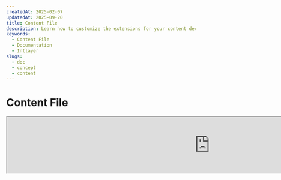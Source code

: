 ```yaml
---
createdAt: 2025-02-07
updatedAt: 2025-09-20
title: Content File
description: Learn how to customize the extensions for your content declaration files. Follow this documentation to implement conditions efficiently in your project.
keywords:
  - Content File
  - Documentation
  - Intlayer
slugs:
  - doc
  - concept
  - content
---
```


# Content File

<iframe title="i18n, Markdown, JSON… one single solution to manage it all | Intlayer" class="m-auto aspect-[16/9] w-full overflow-hidden rounded-lg border-0" allow="autoplay; gyroscope;" loading="lazy" width="1080" height="auto" src="https://www.youtube.com/embed/1VHgSY_j9_I?autoplay=0&amp;origin=http://intlayer.org&amp;controls=0&amp;rel=1"/>

## What is a Content File?

A content file in Intlayer is a file that contains dictionary definitions.
These files declare your application's text content, translations, and resources.
Content files are processed by Intlayer to generate dictionaries.

The dictionaries will be the final result that your application will import using the `useIntlayer` hook.

### Key Concepts

#### Dictionary

A dictionary is a structured collection of content organized by keys. Each dictionary contains:

- **Key**: A unique identifier for the dictionary
- **Content**: The actual content values (text, numbers, objects, etc.)
- **Metadata**: Additional information like title, description, tags, etc.

#### Content File

Content file example:

```tsx fileName="src/example.content.tsx" contentDeclarationFormat="typescript"
import { type ReactNode } from "react";
import {
  t,
  enu,
  cond,
  nest,
  md,
  insert,
  file,
  type Dictionary,
} from "intlayer";

interface Content {
  imbricatedContent: {
    imbricatedContent2: {
      stringContent: string;
      numberContent: number;
      booleanContent: boolean;
      javaScriptContent: string;
    };
  };
  multilingualContent: string;
  quantityContent: string;
  conditionalContent: string;
  markdownContent: never;
  externalContent: string;
  insertionContent: string;
  nestedContent: string;
  fileContent: string;
  jsxContent: ReactNode;
}

export default {
  key: "page",
  content: {
    imbricatedContent: {
      imbricatedContent2: {
        stringContent: "Hello World",
        numberContent: 123,
        booleanContent: true,
        javaScriptContent: `${process.env.NODE_ENV}`,
      },
    },
    multilingualContent: t({
      en: "English content",
      "en-GB": "English content (UK)",
      fr: "French content",
      es: "Spanish content",
    }),
    quantityContent: enu({
      "<-1": "Less than minus one car",
      "-1": "Minus one car",
      "0": "No cars",
      "1": "One car",
      ">5": "Some cars",
      ">19": "Many cars",
    }),
    conditionalContent: cond({
      true: "Validation is enabled",
      false: "Validation is disabled",
    }),
    insertionContent: insert("Hello {{name}}!"),
    nestedContent: nest(
      "navbar", // The key of the dictionary to nest
      "login.button" // [Optional] The path to the content to nest
    ),
    fileContent: file("./path/to/file.txt"),
    externalContent: fetch("https://example.com").then((res) => res.json()),
    markdownContent: md("# Markdown Example"),

    /*
     * Only available using `react-intlayer` or `next-intlayer`
     */
    jsxContent: <h1>My title</h1>,
  },
} satisfies Dictionary<Content>; // [optional] Dictionary is generic and allow you to strengthen the formatting of your dictionary
```

```javascript fileName="src/example.content.mjx" contentDeclarationFormat="esm"
import { t, enu, cond, nest, md, insert, file } from "intlayer";

/** @type {import('intlayer').Dictionary} */
export default {
  key: "page",
  content: {
    imbricatedContent: {
      imbricatedContent2: {
        stringContent: "Hello World",
        numberContent: 123,
        booleanContent: true,
        javaScriptContent: `${process.env.NODE_ENV}`,
      },
      imbricatedArray: [1, 2, 3],
    },
    multilingualContent: t({
      en: "English content",
      "en-GB": "English content (UK)",
      fr: "French content",
      es: "Spanish content",
    }),
    quantityContent: enu({
      "<-1": "Less than minus one car",
      "-1": "Minus one car",
      "0": "No cars",
      "1": "One car",
      ">5": "Some cars",
      ">19": "Many cars",
    }),
    conditionalContent: cond({
      true: "Validation is enabled",
      false: "Validation is disabled",
    }),
    insertionContent: insert("Hello {{name}}!"),
    nestedContent: nest(
      "navbar", // The key of the dictionary to nest
      "login.button" // [Optional] The path to the content to nest
    ),
    markdownContent: md("# Markdown Example"),
    fileContent: file("./path/to/file.txt"),
    externalContent: fetch("https://example.com").then((res) => res.json())

    // Only available using `react-intlayer` or `next-intlayer`
    jsxContent: <h1>My title</h1>,
  },
};
```

```javascript fileName="src/example.content.cjx" contentDeclarationFormat="commonjs"
const { t, enu, cond, nest, md, insert, file } = require("intlayer");

/** @type {import('intlayer').Dictionary} */
module.exports = {
  key: "page",
  content: {
    imbricatedContent: {
      imbricatedContent2: {
        stringContent: "Hello World",
        numberContent: 123,
        booleanContent: true,
        javaScriptContent: `${process.env.NODE_ENV}`,
      },
      imbricatedArray: [1, 2, 3],
    },
    multilingualContent: t({
      en: "English content",
      "en-GB": "English content (UK)",
      fr: "French content",
      es: "Spanish content",
    }),
    quantityContent: enu({
      "<-1": "Less than minus one car",
      "-1": "Minus one car",
      "0": "No cars",
      "1": "One car",
      ">5": "Some cars",
      ">19": "Many cars",
    }),
    conditionalContent: cond({
      true: "Validation is enabled",
      false: "Validation is disabled",
    }),
    insertionContent: insert("Hello {{name}}!"),
    nestedContent: nest(
      "navbar", // The key of the dictionary to nest
      "login.button" // [Optional] The path to the content to nest
    ),
    markdownContent: md("# Markdown Example"),
    fileContent: file("./path/to/file.txt"),
    externalContent: fetch("https://example.com").then((res) => res.json())

    // Only available using `react-intlayer` or `next-intlayer`
    jsxContent: <h1>My title</h1>,
  },
};
```

```json5 fileName="src/example.content.json"  contentDeclarationFormat="json"
{
  "$schema": "https://intlayer.org/schema.json",
  "key": "page",
  "content": {
    "imbricatedContent": {
      "imbricatedContent2": {
        "stringContent": "Hello World",
        "numberContent": 123,
        "booleanContent": true,
      },
      "imbricatedArray": [1, 2, 3],
    },
    "multilingualContent": {
      "nodeType": "translation",
      "translation": {
        "en": "English content",
        "en-GB": "English content (UK)",
        "fr": "French content",
        "es": "Spanish content",
      },
    },
    "quantityContent": {
      "nodeType": "enumeration",
      "enumeration": {
        "0": "No cars",
        "1": "One car",
        "<-1": "Less than minus one car",
        "-1": "Minus one car",
        ">5": "Some cars",
        ">19": "Many cars",
      },
    },
    "conditionalContent": {
      "nodeType": "condition",
      "condition": {
        "true": "Validation is enabled",
        "false": "Validation is disabled",
      },
    },
    "insertionContent": {
      "nodeType": "insertion",
      "insertion": "Hello {{name}}!",
    },
    "nestedContent": {
      "nodeType": "nested",
      "nested": { "dictionaryKey": "app" },
    },
    "markdownContent": {
      "nodeType": "markdown",
      "markdown": "# Markdown Example",
    },
    "fileContent": {
      "nodeType": "file",
      "file": "./path/to/file.txt",
    },
    "jsxContent": {
      "type": "h1",
      "key": null,
      "ref": null,
      "props": {
        "children": ["My title"],
      },
    },
  },
}
```

#### Content Nodes

Content nodes are the building blocks of dictionary content. They can be:

- **Primitive values**: strings, numbers, booleans, null, undefined
- **Typed nodes**: Special content types like translations, conditions, markdown, etc.
- **Functions**: Dynamic content that can be evaluated at runtime [see Function Fetching](https://github.com/aymericzip/intlayer/blob/main/docs/docs/en/dictionary/function_fetching.md)
- **Nested content**: References to other dictionaries

#### Content Types

Intlayer supports various content types through typed nodes:

- **Translation Content**: Multilingual text with locale-specific values [see Translation Content](https://github.com/aymericzip/intlayer/blob/main/docs/docs/en/dictionary/translation_content.md)
- **Condition Content**: Conditional content based on boolean expressions [see Condition Content](https://github.com/aymericzip/intlayer/blob/main/docs/docs/en/dictionary/condition_content.md)
- **Enumeration Content**: Content that varies based on enumerated values [see Enumeration Content](https://github.com/aymericzip/intlayer/blob/main/docs/docs/en/dictionary/enumeration_content.md)
- **Insertion Content**: Content that can be inserted into other content [see Insertion Content](https://github.com/aymericzip/intlayer/blob/main/docs/docs/en/dictionary/insertion_content.md)
- **Markdown Content**: Rich text content in Markdown format [see Markdown Content](https://github.com/aymericzip/intlayer/blob/main/docs/docs/en/dictionary/markdown_content.md)
- **Nested Content**: References to other dictionaries [see Nested Content](https://github.com/aymericzip/intlayer/blob/main/docs/docs/en/dictionary/nested_content.md)
- **Gender Content**: Content that varies based on gender [see Gender Content](https://github.com/aymericzip/intlayer/blob/main/docs/docs/en/dictionary/gender_content.md)
- **File Content**: References to external files [see File Content](https://github.com/aymericzip/intlayer/blob/main/docs/docs/en/dictionary/file_content.md)

## Dictionary Structure

A dictionary in Intlayer is defined by the `Dictionary` type and contains several properties that control its behavior:

### Required Properties

#### `key` (string)

The identifier for the dictionary. If multiple dictionaries have the same key, Intlayer will merge them automatically.

> Use kebab-case naming convention (e.g., `"about-page-meta"`).

#### Content (string | number | boolean | object | array | function)

The `content` property contains the actual dictionary data and supports:

- **Primitive values**: strings, numbers, booleans, null, undefined
- **Typed nodes**: Special content types using Intlayer's helper functions
- **Nested objects**: Complex data structures
- **Arrays**: Collections of content
- **Functions**: Dynamic content evaluation

### Optional Properties

#### `title` (string)

Human-readable title for the dictionary that helps identify it in editors and CMS systems. This is particularly useful when managing large numbers of dictionaries or when working with content management interfaces.

**Example:**

```typescript
{
  key: "about-page-meta",
  title: "About Page Metadata",
  content: { /* ... */ }
}
```

#### `description` (string)

Detailed description explaining the dictionary's purpose, usage guidelines, and any special considerations. This description is also used as context for AI-powered translation generation, making it valuable for maintaining translation quality and consistency.

**Example:**

```typescript
{
  key: "about-page-meta",
  description: [
    "This dictionary manages the metadata of the About Page",
    "Consider good practices for SEO:",
    "- The title should be between 50 and 60 characters",
    "- The description should be between 150 and 160 characters",
  ].join('\n'),
  content: { /* ... */ }
}
```

#### `tags` (string[])

Array of strings for categorizing and organizing dictionaries. Tags provide additional context and can be used for filtering, searching, or organizing dictionaries in editors and CMS systems.

**Example:**

```typescript
{
  key: "about-page-meta",
  tags: ["metadata", "about-page", "seo"],
  content: { /* ... */ }
}
```

#### `locale` (LocalesValues)

Transforms the dictionary into a per-locale dictionary where each field declared in the content will be automatically transformed into a translation node. When this property is set:

- The dictionary is treated as a single-locale dictionary
- Each field becomes a translation node for that specific locale
- You should NOT use translation nodes (`t()`) in the content when using this property
- If missing, the dictionary will be treated as a multilingual dictionary

> See [Per-Locale Content Declaration in Intlayer](https://github.com/aymericzip/intlayer/blob/main/docs/docs/en/per_locale_file.md) for more information.

**Example:**

```json
// Per-locale dictionary
{
  "key": "about-page",
  "locale": "en",
  "content": {
    "title": "About Us", // This becomes a translation node for 'en'
    "description": "Learn more about our company"
  }
}
```

#### `autoFill` (AutoFill)

Instructions for automatically filling dictionary content from external sources. This can be configured globally in `intlayer.config.ts` or per-dictionary. Supports multiple formats:

- **`true`**: Enable auto-fill for all locales
- **`string`**: Path to a single file or template with variables
- **`object`**: Per-locale file paths

**Examples:**

```json
// Enable for all locales
{
  "autoFill": true
}
// Single file
{
  "autoFill": "./translations/aboutPage.content.json"
}
// Template with variables
{
  "autoFill": "/messages/{{locale}}/{{key}}/{{fileName}}.content.json"
}
// Fine per-locale configuration
{
  "autoFill": {
    "en": "./translations/en/aboutPage.content.json",
    "fr": "./translations/fr/aboutPage.content.json",
    "es": "./translations/es/aboutPage.content.json"
  }
}
```

**Available variables:**

- `{{locale}}` – Locale code (e.g. `fr`, `es`)
- `{{fileName}}` – File name (e.g. `example`)
- `{{key}}` – Dictionary key (e.g. `example`)

> See [Auto-Fill Configuration in Intlayer](https://github.com/aymericzip/intlayer/blob/main/docs/docs/en/autoFill.md) for more information.

##### `priority` (number)

Indicates the priority of the dictionary for conflict resolution. When multiple dictionaries have the same key, the dictionary with the highest priority number will override the others. This is useful for managing content hierarchies and overrides.

**Example:**

```typescript
// Base dictionary
{
  key: "welcome-message",
  priority: 1,
  content: { message: "Welcome!" }
}

// Override dictionary
{
  key: "welcome-message",
  priority: 10,
  content: { message: "Welcome to our premium service!" }
}
// This will override the base dictionary
```

### CMS Properties

##### `version` (string)

Version identifier for remote dictionaries. Helps track which version of the dictionary is currently being used, especially useful when working with remote content management systems.

##### `live` (boolean)

For remote dictionaries, indicates if the dictionary should be fetched live at runtime. When enabled:

- Requires `importMode` to be set to "live" in `intlayer.config.ts`
- Requires a live server to be running
- Dictionary will be fetched at runtime using the live sync API
- If live but fetch fails, falls back to dynamic value
- If not live, dictionary is transformed at build time for optimal performance

### System Properties (Auto-generated)

These properties are automatically generated by Intlayer and should not be manually modified:

##### `$schema` (string)

JSON schema used for validation of the dictionary structure. Automatically added by Intlayer to ensure dictionary integrity.

##### `id` (string)

For remote dictionaries, this is the unique identifier of the dictionary in the remote server. Used for fetching and managing remote content.

##### `localId` (LocalDictionaryId)

Unique identifier for local dictionaries. Auto-generated by Intlayer to help identify the dictionary and determine if it's local or remote, along with its location.

##### `localIds` (LocalDictionaryId[])

For merged dictionaries, this array contains the IDs of all dictionaries that were merged together. Useful for tracking the source of merged content.

##### `filePath` (string)

The file path of the local dictionary, indicating which `.content` file the dictionary was generated from. Helps with debugging and source tracking.

##### `availableVersions` (string[])

For remote dictionaries, this array contains all available versions of the dictionary. Helps track which versions are available for use.

##### `autoFilled` (true)

Indicates whether the dictionary has been auto-filled from external sources. In case of conflicts, base dictionaries will override auto-filled dictionaries.

##### `location` ('distant' | 'locale')

Indicates the location of the dictionary:

- `'locale'`: Local dictionary (from content files)
- `'distant'`: Remote dictionary (from external source)

## Content Node Types

Intlayer provides several specialized content node types that extend basic primitive values:

### Translation Content (`t`)

Multilingual content that varies by locale:

```typescript
import { t } from "intlayer";

// TypeScript/JavaScript
multilingualContent: t({
  en: "Welcome to our website",
  fr: "Bienvenue sur notre site web",
  es: "Bienvenido a nuestro sitio web",
});
```

### Condition Content (`cond`)

Content that changes based on boolean conditions:

```typescript
import { cond } from "intlayer";

conditionalContent: cond({
  true: "User is logged in",
  false: "Please log in to continue",
});
```

### Enumeration Content (`enu`)

Content that varies based on enumerated values:

```typescript
import { enu } from "intlayer";

statusContent: enu({
  pending: "Your request is pending",
  approved: "Your request has been approved",
  rejected: "Your request has been rejected",
});
```

### Insertion Content (`insert`)

Content that can be inserted into other content:

```typescript
import { insert } from "intlayer";

insertionContent: insert("This text can be inserted anywhere");
```

### Nested Content (`nest`)

References to other dictionaries:

```typescript
import { nest } from "intlayer";

nestedContent: nest("about-page");
```

### Markdown Content (`md`)

Rich text content in Markdown format:

```typescript
import { md } from "intlayer";

markdownContent: md(
  "# Welcome\n\nThis is **bold** text with [links](https://example.com)"
);
```

### Gender Content (`gender`)

Content that varies based on gender:

```typescript
import { gender } from "intlayer";

genderContent: gender({
  male: "He is a developer",
  female: "She is a developer",
  other: "They are a developer",
});
```

### File Content (`file`)

References to external files:

```typescript
import { file } from "intlayer";

fileContent: file("./path/to/content.txt");
```

## Creating Content Files

### Basic Content File Structure

A content file exports a default object that satisfies the `Dictionary` type:

```typescript
// example.content.ts
import { t, cond, nest, md, insert, file } from "intlayer";

export default {
  key: "welcome-page",
  title: "Welcome Page Content",
  description:
    "Content for the main welcome page including hero section and features",
  tags: ["page", "welcome", "homepage"],
  content: {
    hero: {
      title: t({
        en: "Welcome to Our Platform",
        fr: "Bienvenue sur Notre Plateforme",
        es: "Bienvenido a Nuestra Plataforma",
      }),
      subtitle: t({
        en: "Build amazing applications with ease",
        fr: "Construisez des applications incroyables avec facilité",
        es: "Construye aplicaciones increíbles con facilidad",
      }),
      cta: cond({
        true: t({
          en: "Get Started",
          fr: "Commencer",
          es: "Comenzar",
        }),
        false: t({
          en: "Sign Up",
          fr: "S'inscrire",
          es: "Registrarse",
        }),
      }),
    },
    features: [
      {
        title: t({
          en: "Easy to Use",
          fr: "Facile à Utiliser",
          es: "Fácil de Usar",
        }),
        description: t({
          en: "Intuitive interface for all skill levels",
          fr: "Interface intuitive pour tous les niveaux",
          es: "Interfaz intuitiva para todos los niveles",
        }),
      },
    ],
    documentation: nest("documentation"),
    readme: file("./README.md"),
  },
} satisfies Dictionary;
```

### JSON Content File

You can also create content files in JSON format:

```json
{
  "key": "welcome-page",
  "title": "Welcome Page Content",
  "description": "Content for the main welcome page",
  "tags": ["page", "welcome"],
  "content": {
    "hero": {
      "title": {
        "nodeType": "translation",
        "translation": {
          "en": "Welcome to Our Platform",
          "fr": "Bienvenue sur Notre Plateforme"
        }
      },
      "subtitle": {
        "nodeType": "translation",
        "translation": {
          "en": "Build amazing applications with ease",
          "fr": "Construisez des applications incroyables avec facilité"
        }
      }
    }
  }
}
```

### Per-Locale Content Files

For per-locale dictionaries, specify the `locale` property:

```typescript
// welcome-page.en.content.ts
export default {
  key: "welcome-page",
  locale: "en",
  content: {
    hero: {
      title: "Welcome to Our Platform",
      subtitle: "Build amazing applications with ease",
    },
  },
} satisfies Dictionary;
```

```typescript
// welcome-page.fr.content.ts
export default {
  key: "welcome-page",
  locale: "fr",
  content: {
    hero: {
      title: "Bienvenue sur Notre Plateforme",
      subtitle: "Construisez des applications incroyables avec facilité",
    },
  },
} satisfies Dictionary;
```

## Content File Extensions

Intlayer allows you to customize the extensions for your content declaration files. This customization provides flexibility in managing large-scale projects and helps to avoid conflicts with other modules.

### Default Extensions

By default, Intlayer watches all files with the following extensions for content declarations:

- `.content.json`
- `.content.ts`
- `.content.tsx`
- `.content.js`
- `.content.jsx`
- `.content.mjs`
- `.content.mjx`
- `.content.cjs`
- `.content.cjx`

These default extensions are suitable for most applications. However, when you have specific needs, you can define custom extensions to streamline the build process and reduce the risk of conflicts with other components.

> To customize the file extensions Intlayer uses to identify content declaration files, you can specify them in the Intlayer configuration file. This approach is beneficial for large-scale projects where limiting the scope of the watch process improves build performance.

## Advanced Concepts

### Dictionary Merging

When multiple dictionaries have the same key, Intlayer automatically merges them. The merging behavior depends on several factors:

- **Priority**: Dictionaries with higher `priority` values override those with lower values
- **Auto-fill vs Base**: Base dictionaries override auto-filled dictionaries
- **Location**: Local dictionaries override remote dictionaries (when priorities are equal)

### Type Safety

Intlayer provides full TypeScript support for content files:

```typescript
// Define your content type
interface WelcomePageContent {
  hero: {
    title: string;
    subtitle: string;
    cta: string;
  };
  features: Array<{
    title: string;
    description: string;
  }>;
}

// Use it in your dictionary
export default {
  key: "welcome-page",
  content: {
    // TypeScript will provide autocomplete and type checking
    hero: {
      title: "Welcome",
      subtitle: "Build amazing apps",
      cta: "Get Started",
    },
  },
} satisfies Dictionary<WelcomePageContent>;
```

### Node Imbrication

You can without problem imbricate functions into other ones.

Example :

```javascript fileName="src/example.content.tsx" contentDeclarationFormat="typescript"
import { t, enu, cond, nest, md, type Dictionary } from "intlayer";

const getName = async () => "John Doe";

export default {
  key: "page",
  content: {
    // `getIntlayer('page','en').hiMessage` returns `['Hi', ' ', 'John Doe']`
    hiMessage: [
      t({
        en: "Hi",
        fr: "Salut",
        es: "Hola",
      }),
      " ",
      getName(),
    ],
    // Composite content imbricating condition, enumeration, and multilingual content
    // `getIntlayer('page','en').advancedContent(true)(10) returns 'Multiple items found'`
    advancedContent: cond({
      true: enu({
        "0": t({
          en: "No items found",
          fr: "Aucun article trouvé",
          es: "No se encontraron artículos",
        }),
        "1": t({
          en: "One item found",
          fr: "Un article trouvé",
          es: "Se encontró un artículo",
        }),
        ">1": t({
          en: "Multiple items found",
          fr: "Plusieurs articles trouvés",
          es: "Se encontraron múltiples artículos",
        }),
      }),
      false: t({
        en: "No valid data available",
        fr: "Aucune donnée valide disponible",
        es: "No hay datos válidos disponibles",
      }),
    }),
  },
} satisfies Dictionary;
```

```javascript fileName="src/example.content.mjx" contentDeclarationFormat="esm"
import { t, enu, cond, nest, md } from "intlayer";

const getName = async () => "John Doe";

/** @type {import('intlayer').Dictionary} */
export default {
  key: "page",
  content: {
    // `getIntlayer('page','en').hiMessage` returns `['Hi', ' ', 'John Doe']`
    hiMessage: [
      t({
        en: "Hi",
        fr: "Salut",
        es: "Hola",
      }),
      " ",
      getName(),
    ],
    // Composite content imbricating condition, enumeration, and multilingual content
    // `getIntlayer('page','en').advancedContent(true)(10) returns 'Multiple items found'`
    advancedContent: cond({
      true: enu({
        "0": t({
          en: "No items found",
          fr: "Aucun article trouvé",
          es: "No se encontraron artículos",
        }),
        "1": t({
          en: "One item found",
          fr: "Un article trouvé",
          es: "Se encontró un artículo",
        }),
        ">1": t({
          en: "Multiple items found",
          fr: "Plusieurs articles trouvés",
          es: "Se encontraron múltiples artículos",
        }),
      }),
      false: t({
        en: "No valid data available",
        fr: "Aucune donnée valide disponible",
        es: "No hay datos válidos disponibles",
      }),
    }),
  },
};
```

```javascript fileName="src/example.content.cjx" contentDeclarationFormat="commonjs"
const { t, enu, cond, nest, md } = require("intlayer");

const getName = async () => "John Doe";

/** @type {import('intlayer').Dictionary} */
module.exports = {
  key: "page",
  content: {
    // `getIntlayer('page','en').hiMessage` returns `['Hi', ' ', 'John Doe']`
    hiMessage: [
      t({
        en: "Hi",
        fr: "Salut",
        es: "Hola",
      }),
      " ",
      getName(),
    ],
    // Composite content imbricating condition, enumeration, and multilingual content
    // `getIntlayer('page','en').advancedContent(true)(10) returns 'Multiple items found'`
    advancedContent: cond({
      true: enu({
        "0": t({
          en: "No items found",
          fr: "Aucun article trouvé",
          es: "No se encontraron artículos",
        }),
        "1": t({
          en: "One item found",
          fr: "Un article trouvé",
          es: "Se encontró un artículo",
        }),
        ">1": t({
          en: "Multiple items found",
          fr: "Plusieurs articles trouvés",
          es: "Se encontraron múltiples artículos",
        }),
      }),
      false: t({
        en: "No valid data available",
        fr: "Aucune donnée valide disponible",
        es: "No hay datos válidos disponibles",
      }),
    }),
  },
};
```

```json5 fileName="src/example.content.json"  contentDeclarationFormat="json"
{
  "$schema": "https://intlayer.org/schema.json",
  "key": "page",
  "content": {
    "hiMessage": {
      "nodeType": "composite",
      "composite": [
        {
          "nodeType": "translation",
          "translation": {
            "en": "Hi",
            "fr": "Salut",
            "es": "Hola",
          },
        },
        " ",
        "John Doe",
      ],
    },
    "advancedContent": {
      "nodeType": "condition",
      "condition": {
        "true": {
          "nodeType": "enumeration",
          "enumeration": {
            "0": {
              "nodeType": "translation",
              "translation": {
                "en": "No items found",
                "fr": "Aucun article trouvé",
                "es": "No se encontraron artículos",
              },
            },
            "1": {
              "nodeType": "translation",
              "translation": {
                "en": "One item found",
                "fr": "Un article trouvé",
                "es": "Se encontró un artículo",
              },
            },
            ">1": {
              "nodeType": "translation",
              "translation": {
                "en": "Multiple items found",
                "fr": "Plusieurs articles trouvés",
                "es": "Se encontraron múltiples artículos",
              },
            },
          },
        },
        "false": {
          "nodeType": "translation",
          "translation": {
            "en": "No valid data available",
            "fr": "Aucune donnée valide disponible",
            "es": "No hay datos válidos disponibles",
          },
        },
      },
    },
  },
}
```

### Best Practices

1. **Naming Conventions**:
   - Use kebab-case for dictionary keys (`"about-page-meta"`)
   - Group related content under the same key prefix

2. **Content Organization**:
   - Keep related content together in the same dictionary
   - Use nested objects to organize complex content structures
   - Leverage tags for categorization
   - Use the `autoFill` to automatically fill the missing translations

3. **Performance**:
   - Ajust the content configuration to limit the scope of watched files
   - Use live dictionaries only when real-time updates are necessary, (e.g. A/B testing, etc.)
   - Ensure the build transformation plugin (`@intlayer/swc`, or `@intlayer/babel`) is enabled to optimize the dictionary at build time

## Doc History

| Version | Date       | Changes                  |
| ------- | ---------- | ------------------------ |
| 6.0.0   | 2025-09-20 | Add fields documentation |
| 5.5.10  | 2025-06-29 | Init history             |

